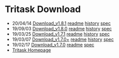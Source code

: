 # Tritask Download
- 20/04/14 [Download_v1.8.1](https://github.com/tritask/tritask-sta-bin/raw/master/v1.8.1/tritask-sta.zip) [readme](v1.8.1/README.md) [history](v1.8.1/CHANGELOG.md) [spec](v1.8.1/specification.md)
- 19/09/03 [Download_v1.8.0](https://github.com/tritask/tritask-sta-bin/raw/master/v1.8.0/tritask-sta.zip) [readme](v1.8.0/README.md) [history](v1.8.0/CHANGELOG.md) [spec](v1.8.0/specification.md)
- 19/03/25 [Download_v1.7.1](https://github.com/tritask/tritask-sta-bin/raw/master/v1.7.1/tritask-sta.zip) [readme](v1.7.1/README.md) [history](v1.7.1/CHANGELOG.md) [spec](v1.7.1/specification.md)
- 19/03/07 [Download_v1.7.0+](https://github.com/tritask/tritask-sta-bin/raw/master/v1.7.0p/tritask-sta.zip) [readme](v1.7.0p/README.md) [history](v1.7.0p/CHANGELOG.md) [spec](v1.7.0p/specification.md)
- 19/02/17 [Download_v1.7.0](https://github.com/tritask/tritask-sta-bin/raw/master/v1.7.0/tritask-sta_v1.7.0.zip) [readme](v1.7.0/README.md) [spec](v1.7.0/specification.md)
- [Tritask Homepage](https://tritask.github.io/tritask-web/)
